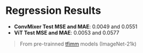 # Regression Results
- **ConvMixer Test MSE and MAE**: 0.0049 and 0.0551
- **ViT Test MSE and MAE**: 0.0053 and 0.0577

> From pre-trainned [tfimm](https://github.com/martinsbruveris/tensorflow-image-models) models (ImageNet-21k)